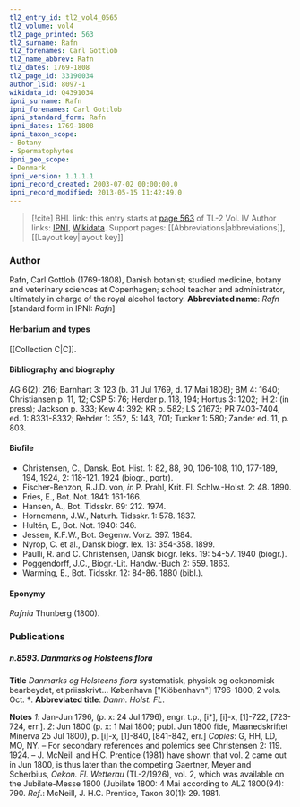 ```yaml
---
tl2_entry_id: tl2_vol4_0565
tl2_volume: vol4
tl2_page_printed: 563
tl2_surname: Rafn
tl2_forenames: Carl Gottlob
tl2_name_abbrev: Rafn
tl2_dates: 1769-1808
tl2_page_id: 33190034
author_lsid: 8097-1
wikidata_id: Q4391034
ipni_surname: Rafn
ipni_forenames: Carl Gottlob
ipni_standard_form: Rafn
ipni_dates: 1769-1808
ipni_taxon_scope: 
- Botany
- Spermatophytes
ipni_geo_scope: 
- Denmark
ipni_version: 1.1.1.1
ipni_record_created: 2003-07-02 00:00:00.0
ipni_record_modified: 2013-05-15 11:42:49.0
---
```


> [!cite] BHL link: this entry starts at [page 563](https://www.biodiversitylibrary.org/page/33190034) of TL-2 Vol. IV
> Author links: [IPNI](https://www.ipni.org/a/8097-1), [Wikidata](https://www.wikidata.org/wiki/Q4391034). Support pages: [[Abbreviations|abbreviations]], [[Layout key|layout key]]

### Author

Rafn, Carl Gottlob (1769-1808), Danish botanist; studied medicine, botany and veterinary sciences at Copenhagen; school teacher and administrator, ultimately in charge of the royal alcohol factory. 
**Abbreviated name**: *Rafn* \[standard form in IPNI: *Rafn*\]

#### Herbarium and types

[[Collection C|C]].

#### Bibliography and biography

AG 6(2): 216; Barnhart 3: 123 (b. 31 Jul 1769, d. 17 Mai 1808); BM 4: 1640; Christiansen p. 11, 12; CSP 5: 76; Herder p. 118, 194; Hortus 3: 1202; IH 2: (in press); Jackson p. 333; Kew 4: 392; KR p. 582; LS 21673; PR 7403-7404, ed. 1: 8331-8332; Rehder 1: 352, 5: 143, 701; Tucker 1: 580; Zander ed. 11, p. 803.

#### Biofile

- Christensen, C., Dansk. Bot. Hist. 1: 82, 88, 90, 106-108, 110, 177-189, 194, 1924, 2: 118-121. 1924 (biogr., portr).
- Fischer-Benzon, R.J.D. von, *in* P. Prahl, Krit. Fl. Schlw.-Holst. 2: 48. 1890.
- Fries, E., Bot. Not. 1841: 161-166.
- Hansen, A., Bot. Tidsskr. 69: 212. 1974.
- Hornemann, J.W., Naturh. Tidsskr. 1: 578. 1837.
- Hultén, E., Bot. Not. 1940: 346.
- Jessen, K.F.W., Bot. Gegenw. Vorz. 397. 1884.
- Nyrop, C. et al., Dansk biogr. lex. 13: 354-358. 1899.
- Paulli, R. and C. Christensen, Dansk biogr. leks. 19: 54-57. 1940 (biogr.).
- Poggendorff, J.C., Biogr.-Lit. Handw.-Buch 2: 559. 1863.
- Warming, E., Bot. Tidsskr. 12: 84-86. 1880 (bibl.).

#### Eponymy

*Rafnia* Thunberg (1800).

### Publications

##### n.8593. Danmarks og Holsteens flora

**Title**
*Danmarks og Holsteens flora* systematisk, physisk og oekonomisk bearbeydet, et priisskrivt... København \["Kiöbenhavn"\] 1796-1800, 2 vols. Oct. †.
**Abbreviated title**: *Danm. Holst. FL*.

**Notes**
*1*: Jan-Jun 1796, (p. x: 24 Jul 1796), engr. t.p., \[i\*\], \[i\]-x, \[1\]-722, \[723-724, err.\].
*2*: Jun 1800 (p. x: 1 Mai 1800; publ. Jun 1800 fide, Maanedskriftet Minerva 25 Jul 1800), p. \[i\]-x, \[1\]-840, \[841-842, err.\]
*Copies*: G, HH, LD, MO, NY. – For secondary references and polemics see Christensen 2: 119. 1924. – J. McNeill and H.C. Prentice (1981) have shown that vol. 2 came out in Jun 1800, is thus later than the competing Gaertner, Meyer and Scherbius, *Oekon. Fl. Wetterau* (TL-2/1926), vol. 2, which was available on the Jubilate-Messe 1800 (Jubilate 1800: 4 Mai according to ALZ 1800(94): 790.
*Ref*.: McNeill, J. H.C. Prentice, Taxon 30(1): 29. 1981.

